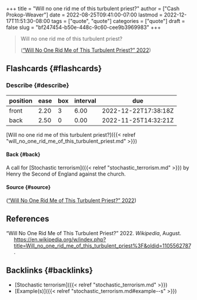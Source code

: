 +++
title = "Will no one rid me of this turbulent priest?"
author = ["Cash Prokop-Weaver"]
date = 2022-08-25T09:41:00-07:00
lastmod = 2022-12-17T11:51:30-08:00
tags = ["quote", "quote"]
categories = ["quote"]
draft = false
slug = "bf247454-b50e-448c-9c60-cee9b3969983"
+++

> Will no one rid me of this turbulent priest?
>
> (<a href="#citeproc_bib_item_1">“Will No One Rid Me of This Turbulent Priest?” 2022</a>)


## Flashcards {#flashcards}


### Describe {#describe}

| position | ease | box | interval | due                  |
|----------|------|-----|----------|----------------------|
| front    | 2.20 | 3   | 6.00     | 2022-12-22T17:38:18Z |
| back     | 2.50 | 0   | 0.00     | 2022-11-25T14:32:21Z |

[Will no one rid me of this turbulent priest?]({{< relref "will_no_one_rid_me_of_this_turbulent_priest.md" >}})


#### Back {#back}

A call for [Stochastic terrorism]({{< relref "stochastic_terrorism.md" >}}) by Henry the Second of England against the church.


#### Source {#source}

(<a href="#citeproc_bib_item_1">“Will No One Rid Me of This Turbulent Priest?” 2022</a>)

## References

<style>.csl-entry{text-indent: -1.5em; margin-left: 1.5em;}</style><div class="csl-bib-body">
  <div class="csl-entry"><a id="citeproc_bib_item_1"></a>“Will No One Rid Me of This Turbulent Priest?” 2022. <i>Wikipedia</i>, August. <a href="https://en.wikipedia.org/w/index.php?title=Will_no_one_rid_me_of_this_turbulent_priest%3F&oldid=1105562787">https://en.wikipedia.org/w/index.php?title=Will_no_one_rid_me_of_this_turbulent_priest%3F&#38;oldid=1105562787</a>.</div>
</div>


## Backlinks {#backlinks}

-   [Stochastic terrorism]({{< relref "stochastic_terrorism.md" >}})
-   [Example(s)]({{< relref "stochastic_terrorism.md#example--s" >}})
